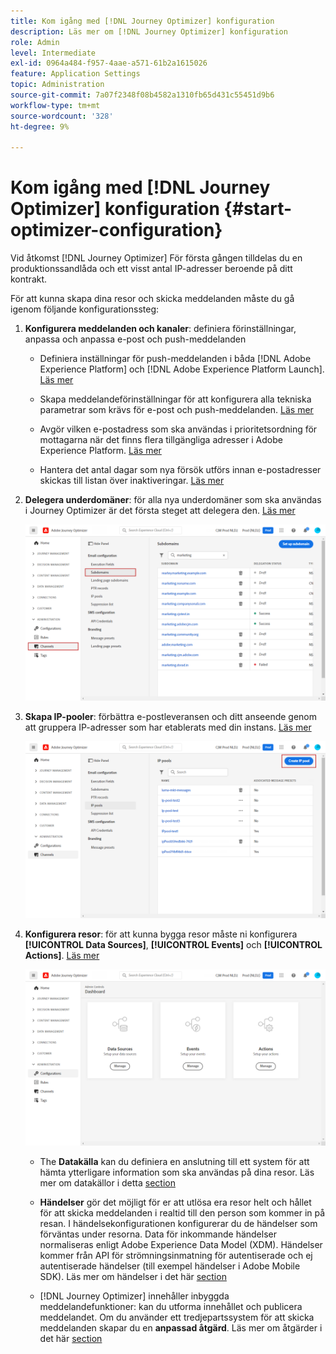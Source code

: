 ```yaml
---
title: Kom igång med [!DNL Journey Optimizer] konfiguration
description: Läs mer om [!DNL Journey Optimizer] konfiguration
role: Admin
level: Intermediate
exl-id: 0964a484-f957-4aae-a571-61b2a1615026
feature: Application Settings
topic: Administration
source-git-commit: 7a07f2348f08b4582a1310fb65d431c55451d9b6
workflow-type: tm+mt
source-wordcount: '328'
ht-degree: 9%

---
```



# Kom igång med [!DNL Journey Optimizer] konfiguration {#start-optimizer-configuration}

Vid åtkomst [!DNL Journey Optimizer] För första gången tilldelas du en produktionssandlåda och ett visst antal IP-adresser beroende på ditt kontrakt.

För att kunna skapa dina resor och skicka meddelanden måste du gå igenom följande konfigurationssteg:

1. **Konfigurera meddelanden och kanaler**: definiera förinställningar, anpassa och anpassa e-post och push-meddelanden

   * Definiera inställningar för push-meddelanden i båda [!DNL Adobe Experience Platform] och [!DNL Adobe Experience Platform Launch]. [Läs mer](../messages/push-gs.md)

   * Skapa meddelandeförinställningar för att konfigurera alla tekniska parametrar som krävs för e-post och push-meddelanden. [Läs mer](message-presets.md)

   * Avgör vilken e-postadress som ska användas i prioritetsordning för mottagarna när det finns flera tillgängliga adresser i Adobe Experience Platform. [Läs mer](primary-email-addresses.md)

   * Hantera det antal dagar som nya försök utförs innan e-postadresser skickas till listan över inaktiveringar. [Läs mer](manage-suppression-list.md)

   <!--
    * Understand push notification flow. [Learn more](../messages/push-gs.md)
    -->

1. **Delegera underdomäner**: för alla nya underdomäner som ska användas i Journey Optimizer är det första steget att delegera den. [Läs mer](about-subdomain-delegation.md)

   ![](../assets/subdomain.png)

1. **Skapa IP-pooler**: förbättra e-postleveransen och ditt anseende genom att gruppera IP-adresser som har etablerats med din instans. [Läs mer](ip-pools.md)

   ![](../assets/ip-pool.png)

1. **Konfigurera resor**: för att kunna bygga resor måste ni konfigurera **[!UICONTROL Data Sources]**, **[!UICONTROL Events]** och **[!UICONTROL Actions]**. [Läs mer](about-data-sources-events-actions.md)

   ![](../assets/admin-menu.png)

   * The **Datakälla** kan du definiera en anslutning till ett system för att hämta ytterligare information som ska användas på dina resor. Läs mer om datakällor i detta [section](../datasource/about-data-sources.md)

   * **Händelser** gör det möjligt för er att utlösa era resor helt och hållet för att skicka meddelanden i realtid till den person som kommer in på resan. I händelsekonfigurationen konfigurerar du de händelser som förväntas under resorna. Data för inkommande händelser normaliseras enligt Adobe Experience Data Model (XDM). Händelser kommer från API för strömningsinmatning för autentiserade och ej autentiserade händelser (till exempel händelser i Adobe Mobile SDK). Läs mer om händelser i det här [section](../event/about-events.md)

   * [!DNL Journey Optimizer] innehåller inbyggda meddelandefunktioner: kan du utforma innehållet och publicera meddelandet. Om du använder ett tredjepartssystem för att skicka meddelanden skapar du en **anpassad åtgärd**. Läs mer om åtgärder i det här [section](../action/action.md)